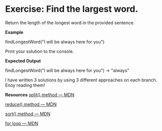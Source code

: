 # Exercise:  Find the largest word.

Return the length of the longest word in the provided sentence.

**Example** 

findLongestWord("I will be always here for you")

Print your solution to the console.

 **Expected Output**

findLongestWord("I will be always here for you") -> "always"


I have written 3 solutions by using 3 different approaches on each branch. Enoy reading them!


**Resources**
[split() method — MDN](https://developer.mozilla.org/en-US/docs/Web/JavaScript/Reference/Global_Objects/String/split)

[reduce() method — MDN](https://developer.mozilla.org/en-US/docs/Web/JavaScript/Reference/Global_Objects/Array/reduce)

[sort() method — MDN](https://developer.mozilla.org/en-US/docs/Web/JavaScript/Reference/Global_Objects/Array/sort)

[for loop — MDN](https://developer.mozilla.org/en-US/docs/Web/JavaScript/Reference/Statements/for)
